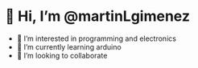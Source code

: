 # 👋 Hi, I’m @martinLgimenez
- 👀 I’m interested in programming and electronics
- 🌱 I’m currently learning arduino
- 💞️ I’m looking to collaborate

<!---
martinLgimenez/martinLgimenez is a ✨ special ✨ repository because its `README.md` (this file) appears on your GitHub profile.
You can click the Preview link to take a look at your changes.
--->
